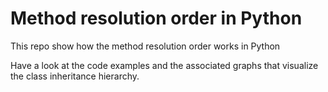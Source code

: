 # Method resolution order in Python

This repo show how the method resolution order works in Python

Have a look at the code examples and the associated graphs that visualize the class inheritance hierarchy.
